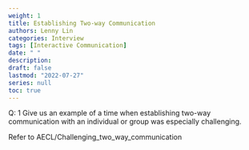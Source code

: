 ```yaml
---
weight: 1
title: Establishing Two-way Communication
authors: Lenny Lin
categories: Interview
tags: [Interactive Communication]
date: " "
description: 
draft: false
lastmod: "2022-07-27"
series: null
toc: true
---
```


Q: 1 Give us an example of a time when establishing two-way communication with an individual or group was especially challenging.


Refer to AECL/Challenging_two_way_communication


